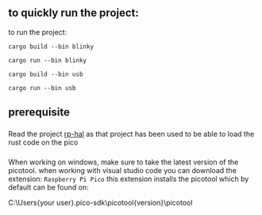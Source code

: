 
## to quickly run the project:

to run the project:

`cargo build --bin blinky`

`cargo run --bin blinky`

`cargo build --bin usb`

`cargo run --bin usb`

## prerequisite

###
Read the project [rp-hal](https://github.com/rp-rs/rp-hal/tree/main) as that project
has been used to be able to load the rust code on the pico

###
When working on windows, make sure to take the latest version of the picotool.
when working with visual studio code you can download the extension: `Raspberry Pi Pico` this extension installs the picotool which by default can be found on:

C:\Users\{your user}\.pico-sdk\picotool\{version}\picotool